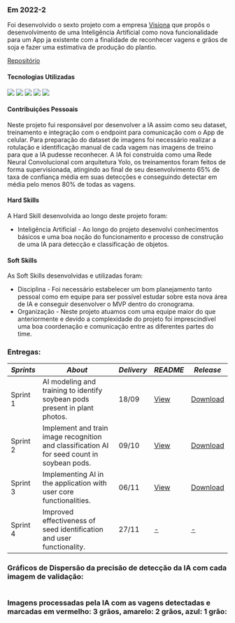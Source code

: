 ### Em 2022-2
  Foi desenvolvido o sexto projeto com a empresa [Visiona](https://www.visionaespacial.com.br/) que propôs o desenvolvimento de uma Inteligência Artificial 
  como nova funcionalidade para um App ja existente com a finalidade de reconhecer vagens e grãos de soja e fazer uma estimativa de produção do plantio.

[Repositório](https://github.com/medrenan/SoyIA)

#### Tecnologias Utilizadas

<p>
<img src="https://img.shields.io/badge/Technology-React-9cf">
<img src="https://img.shields.io/badge/Technology-Python-9cf">
<img src="https://img.shields.io/badge/Technology-JavaScript-9cf">
<img src="https://img.shields.io/badge/Technology-TensorFlow-9cf">
<img src="https://img.shields.io/badge/Technology-Yolo-9cf">
</p>

#### Contribuições Pessoais
  Neste projeto fui responsável por desenvolver a IA assim como seu dataset, treinamento e integração com o endpoint para comunicação com o App de celular.
Para preparação do dataset de imagens foi necessário realizar a rotulação e identificação manual de cada vagem nas imagens de treino para que a IA pudesse
reconhecer. A IA foi construída como uma Rede Neural Convolucional com arquitetura Yolo, os treinamentos foram feitos de forma supervisionada, atingindo ao final 
de seu desenvolvimento 65% de taxa de confiança média em suas detecções e conseguindo detectar em média pelo menos 80% de todas as vagens.
     
#### Hard Skills
A Hard Skill desenvolvida ao longo deste projeto foram: 
* Inteligência Artificial - Ao longo do projeto desenvolvi conhecimentos básicos e uma boa noção do funcionamento e processo de construção de uma IA para detecção e classificação de objetos.

#### Soft Skills
As Soft Skills desenvolvidas e utilizadas foram:
* Disciplina - Foi necessário estabelecer um bom planejamento tanto pessoal como em equipe para ser possível estudar sobre esta nova área de IA e conseguir desenvolver o MVP dentro do cronograma.
* Organização - Neste projeto atuamos com uma equipe maior do que anteriormente e devido a complexidade do projeto foi imprescindível uma boa coordenação e comunicação entre as diferentes partes do time.

### Entregas:

| *Sprints*  | *About* | *Delivery*    | *README*  | *Release* |
| ---------- | ------  | ------------- | ------    | --------- |
|  Sprint 1  | AI modeling and training to identify soybean pods present in plant photos. | 18/09 | [View](https://github.com/medrenan/SoyIA/blob/main/doc/README/README%20Sprint1.md) | [Download](https://github.com/medrenan/SoyIA/releases/tag/sprint1) |
|  Sprint 2  | Implement and train image recognition and classification AI for seed count in soybean pods.  | 09/10 | [View](https://github.com/medrenan/SoyIA/blob/main/doc/README/README%20Sprint2.md) | [Download](https://github.com/medrenan/SoyIA/releases/tag/Sprint-2)|
|  Sprint 3  | Implementing AI in the application with user core functionalities. | 06/11 | [View](https://github.com/medrenan/SoyIA/blob/main/doc/README/README%20Sprint3.md) | [Download](#) |
|  Sprint 4  | Improved effectiveness of seed identification and user functionality. | 27/11 | [-](#) | [-](#) |   

###

### Gráficos de Dispersão da precisão de detecção da IA com cada imagem de validação:
<img src=''/></nobr><img src=''/>
<br/>
### Imagens processadas pela IA com as vagens detectadas e marcadas em vermelho: 3 grãos, amarelo: 2 grãos, azul: 1 grão:
<img src=''/></nobr><img src=''/>
